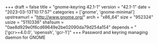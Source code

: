 +++
draft = false
title = "gnome-keyring 42.1-1"
version = "42.1-1"
date = "2023-03-13T10:17:57"
categories = ['gnome', 'gnome-minimal']
upstreamurl = "http://www.gnome.org/"
arch = "x86_64"
size = "952324"
usize = "5110336"
sha1sum = "0ae8d929e0f6cd69649e2be02090da79d254a154"
depends = "['gcr>=4.0.0', 'openssh', 'gcr-1']"
+++
Password and keyring managing daemon for GNOME